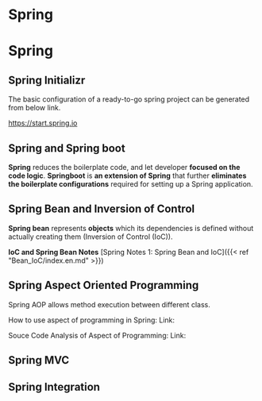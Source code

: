 # Spring


# Spring 

## Spring Initializr

The basic configuration of a ready-to-go spring project can be generated from below link.

https://start.spring.io

## Spring and Spring boot

**Spring** reduces the boilerplate code, and let developer **focused on the code logic**. **Springboot** is **an extension of Spring** that further **eliminates the boilerplate configurations** required for setting up a Spring application. 


## Spring Bean and Inversion of Control

**Spring bean** represents **objects** which its dependencies is defined without actually creating them (Inversion of Control (IoC)).

**IoC and Spring Bean Notes**
[Spring Notes 1: Spring Bean and IoC]({{<  ref "Bean_IoC/index.en.md"  >}})


## Spring Aspect Oriented Programming

Spring AOP allows method execution between different class.

How to use aspect of programming in Spring:
Link:

Souce Code Analysis of Aspect of Programming:
Link:



## Spring MVC


## Spring Integration




